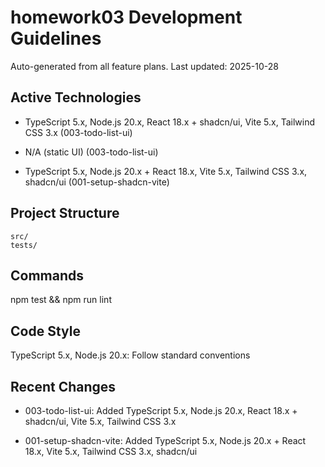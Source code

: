 # homework03 Development Guidelines

Auto-generated from all feature plans. Last updated: 2025-10-28

## Active Technologies
- TypeScript 5.x, Node.js 20.x, React 18.x + shadcn/ui, Vite 5.x, Tailwind CSS 3.x (003-todo-list-ui)
- N/A (static UI) (003-todo-list-ui)

- TypeScript 5.x, Node.js 20.x + React 18.x, Vite 5.x, Tailwind CSS 3.x, shadcn/ui (001-setup-shadcn-vite)

## Project Structure

```text
src/
tests/
```

## Commands

npm test && npm run lint

## Code Style

TypeScript 5.x, Node.js 20.x: Follow standard conventions

## Recent Changes
- 003-todo-list-ui: Added TypeScript 5.x, Node.js 20.x, React 18.x + shadcn/ui, Vite 5.x, Tailwind CSS 3.x

- 001-setup-shadcn-vite: Added TypeScript 5.x, Node.js 20.x + React 18.x, Vite 5.x, Tailwind CSS 3.x, shadcn/ui

<!-- MANUAL ADDITIONS START -->
<!-- MANUAL ADDITIONS END -->
